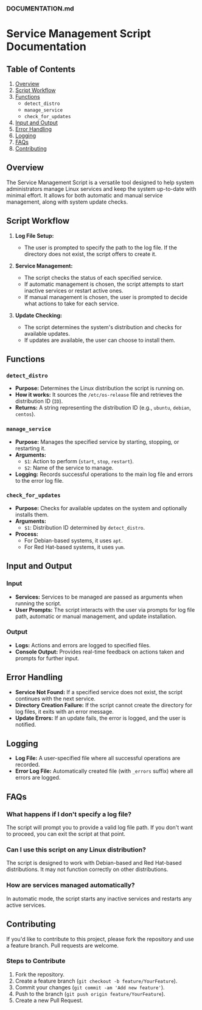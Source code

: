 
### DOCUMENTATION.md

# Service Management Script Documentation

## Table of Contents

1. [Overview](#overview)
2. [Script Workflow](#script-workflow)
3. [Functions](#functions)
   - `detect_distro`
   - `manage_service`
   - `check_for_updates`
4. [Input and Output](#input-and-output)
5. [Error Handling](#error-handling)
6. [Logging](#logging)
7. [FAQs](#faqs)
8. [Contributing](#contributing)

## Overview

The Service Management Script is a versatile tool designed to help system administrators manage Linux services and keep the system up-to-date with minimal effort. It allows for both automatic and manual service management, along with system update checks.

## Script Workflow

1. **Log File Setup:**
   - The user is prompted to specify the path to the log file. If the directory does not exist, the script offers to create it.

2. **Service Management:**
   - The script checks the status of each specified service.
   - If automatic management is chosen, the script attempts to start inactive services or restart active ones.
   - If manual management is chosen, the user is prompted to decide what actions to take for each service.

3. **Update Checking:**
   - The script determines the system's distribution and checks for available updates.
   - If updates are available, the user can choose to install them.

## Functions

### `detect_distro`

- **Purpose:** Determines the Linux distribution the script is running on.
- **How it works:** It sources the `/etc/os-release` file and retrieves the distribution ID (`ID`).
- **Returns:** A string representing the distribution ID (e.g., `ubuntu`, `debian`, `centos`).

### `manage_service`

- **Purpose:** Manages the specified service by starting, stopping, or restarting it.
- **Arguments:**
  - `$1`: Action to perform (`start`, `stop`, `restart`).
  - `$2`: Name of the service to manage.
- **Logging:** Records successful operations to the main log file and errors to the error log file.

### `check_for_updates`

- **Purpose:** Checks for available updates on the system and optionally installs them.
- **Arguments:**
  - `$1`: Distribution ID determined by `detect_distro`.
- **Process:**
  - For Debian-based systems, it uses `apt`.
  - For Red Hat-based systems, it uses `yum`.

## Input and Output

### Input

- **Services:** Services to be managed are passed as arguments when running the script.
- **User Prompts:** The script interacts with the user via prompts for log file path, automatic or manual management, and update installation.

### Output

- **Logs:** Actions and errors are logged to specified files.
- **Console Output:** Provides real-time feedback on actions taken and prompts for further input.

## Error Handling

- **Service Not Found:** If a specified service does not exist, the script continues with the next service.
- **Directory Creation Failure:** If the script cannot create the directory for log files, it exits with an error message.
- **Update Errors:** If an update fails, the error is logged, and the user is notified.

## Logging

- **Log File:** A user-specified file where all successful operations are recorded.
- **Error Log File:** Automatically created file (with `_errors` suffix) where all errors are logged.

## FAQs

### What happens if I don't specify a log file?
The script will prompt you to provide a valid log file path. If you don't want to proceed, you can exit the script at that point.

### Can I use this script on any Linux distribution?
The script is designed to work with Debian-based and Red Hat-based distributions. It may not function correctly on other distributions.

### How are services managed automatically?
In automatic mode, the script starts any inactive services and restarts any active services.

## Contributing

If you'd like to contribute to this project, please fork the repository and use a feature branch. Pull requests are welcome.

### Steps to Contribute

1. Fork the repository.
2. Create a feature branch (`git checkout -b feature/YourFeature`).
3. Commit your changes (`git commit -am 'Add new feature'`).
4. Push to the branch (`git push origin feature/YourFeature`).
5. Create a new Pull Request.

